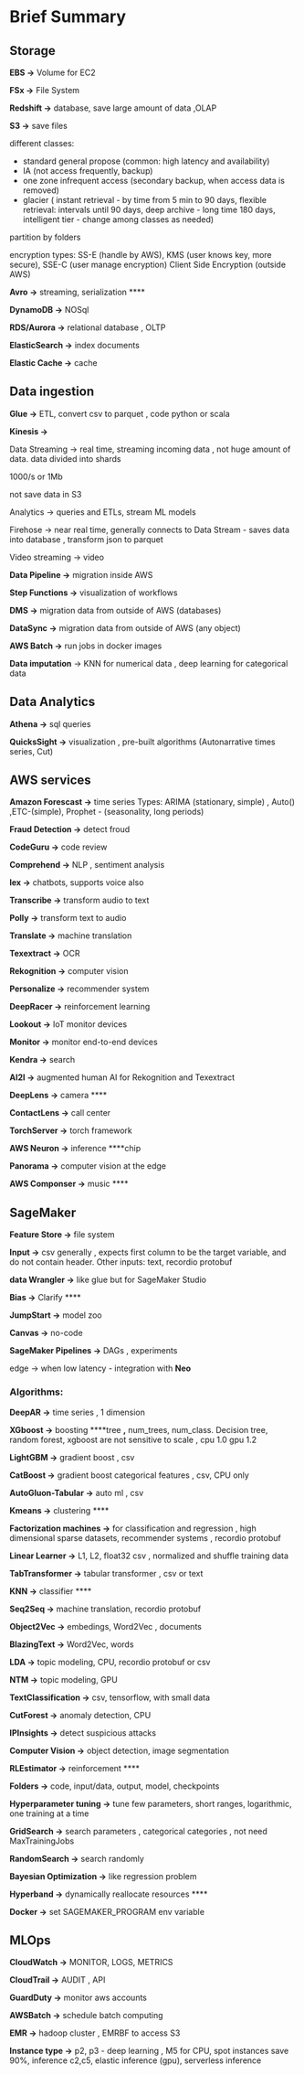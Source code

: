 # Brief Summary

## Storage

**EBS →** Volume for EC2 

**FSx →** File System 

**Redshift →** database, save large amount of data ,OLAP 

**S3 →** save files

different classes: 

- standard general propose (common: high latency and availability)
- IA (not access frequently, backup)
- one zone infrequent access (secondary backup, when access data is removed)
- glacier ( instant retrieval - by time from 5 min to 90 days, flexible retrieval: intervals until 90 days, deep archive - long time 180 days,  intelligent tier - change among classes as needed)

partition by folders 

encryption types: SS-E (handle by AWS), KMS (user knows key, more secure), SSE-C (user manage encryption) Client Side Encryption (outside AWS)  

**Avro →** streaming,  serialization  ****

**DynamoDB →** NOSql 

**RDS/Aurora →** relational database , OLTP 

**ElasticSearch →** index documents

**Elastic Cache →** cache 

## Data ingestion

**Glue →** ETL, convert csv to parquet , code python or scala 

**Kinesis →** 

Data Streaming → real time, streaming incoming data , not huge amount of data. data divided into shards  

1000/s or 1Mb 

not save data in S3

Analytics →  queries and ETLs, stream ML models 

Firehose → near real time, generally connects to Data Stream - saves data into database , transform json to parquet 

Video streaming → video 

**Data Pipeline →** migration inside AWS

**Step Functions →** visualization of workflows 

**DMS  →** migration data from outside of AWS (databases)

**DataSync →** migration data from outside of AWS (any object)

**AWS Batch →** run jobs in docker images 

**Data imputation** → KNN for numerical data , deep learning for categorical data 

## Data Analytics

**Athena →** sql queries 

**QuicksSight →** visualization , pre-built algorithms (Autonarrative times series, Cut) 

## AWS services

**Amazon Forescast →** time series 
Types: ARIMA (stationary, simple) , Auto() ,ETC-(simple), Prophet - (seasonality, long periods) 

**Fraud Detection →** detect froud 

**CodeGuru →** code review

**Comprehend  →** NLP , sentiment analysis

**lex →** chatbots, supports voice also

**Transcribe →** transform audio to text

**Polly →** transform text to audio

**Translate →** machine translation 

**Texextract →** OCR

**Rekognition →** computer vision

**Personalize  →** recommender system

**DeepRacer →** reinforcement learning 

**Lookout  →** IoT monitor devices 

**Monitor →** monitor end-to-end devices 

**Kendra →** search

**AI2I →** augmented human AI for Rekognition and Texextract 

**DeepLens →** camera ****

**ContactLens →** call center 

**TorchServer →** torch framework 

**AWS Neuron →** inference ****chip 

**Panorama →** computer vision at the edge 

**AWS Componser  →** music ****

## SageMaker

**Feature Store →** file system 

**Input →** csv generally , expects first column to be the target variable, and do not contain header. Other inputs: text, recordio protobuf 

**data Wrangler →** like glue but for SageMaker Studio 

**Bias →** Clarify ****

**JumpStart →** model zoo 

**Canvas →** no-code 

**SageMaker Pipelines →** DAGs , experiments 

 edge → when low latency - integration with **Neo** 

### **Algorithms:**

**DeepAR  →** time series , 1 dimension  

**XGboost →** boosting ****tree **,** num_trees, num_class. Decision tree, random forest, xgboost are not sensitive to scale , cpu 1.0 gpu 1.2 

**LightGBM →** gradient boost , csv

**CatBoost →** gradient boost  categorical features , csv, CPU only 

**AutoGluon-Tabular →** auto ml , csv 

**Kmeans →** clustering ****

**Factorization machines →** for classification and regression , high dimensional sparse datasets, recommender systems , recordio protobuf 

**Linear Learner →** L1, L2, float32 csv , normalized and shuffle training data 

**TabTransformer  →** tabular transformer , csv or text 

**KNN →** classifier ****

**Seq2Seq →** machine translation, recordio protobuf

**Object2Vec →** embedings, Word2Vec , documents 

**BlazingText →** Word2Vec, words  

**LDA →** topic modeling, CPU, recordio protobuf or csv 

**NTM →**  topic modeling, GPU 

**TextClassification →** csv, tensorflow, with small data 

**CutForest →** anomaly detection, CPU 

**IPInsights →** detect suspicious attacks

**Computer Vision →** object detection, image segmentation 

**RLEstimator →** reinforcement ****

**Folders  →** code, input/data, output, model, checkpoints 

**Hyperparameter tuning →** tune few parameters, short ranges, logarithmic, one training at a time   

**GridSearch →** search parameters , categorical categories , not need MaxTrainingJobs

**RandomSearch  →** search randomly 

**Bayesian Optimization  →** like regression problem 

**Hyperband  →** dynamically reallocate resources ****

**Docker →** set SAGEMAKER_PROGRAM env variable 

## MLOps

**CloudWatch  →** MONITOR, LOGS, METRICS

**CloudTrail →** AUDIT , API 

**GuardDuty →** monitor aws accounts 

**AWSBatch →** schedule batch computing

**EMR →** hadoop cluster , EMRBF to access S3 

**Instance type  →** p2, p3 - deep learning , M5 for CPU, spot instances save 90%, inference c2,c5, elastic inference (gpu), serverless inference